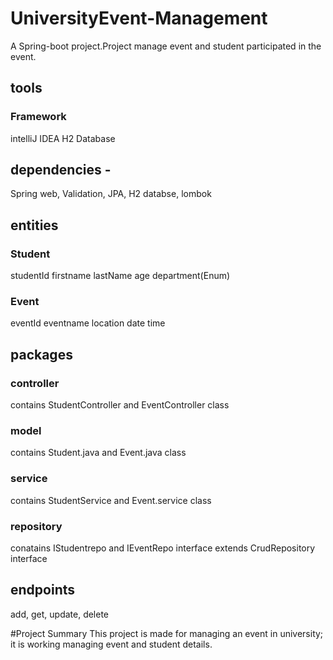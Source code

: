 # UniversityEvent-Management
A Spring-boot project.Project manage event and student participated in the event.

## tools
### Framework
intelliJ IDEA H2 Database

## dependencies -
Spring web, Validation, JPA, H2 databse, lombok

## entities
### Student
studentId firstname lastName age department(Enum)

### Event
eventId eventname location date time

## packages
### controller
contains StudentController and EventController class

### model
contains Student.java and Event.java class

### service
contains StudentService and Event.service class

### repository
conatains IStudentrepo and IEventRepo interface extends CrudRepository interface

## endpoints
add, get, update, delete

#Project Summary
This project is made for managing an event in university; it is working managing event and student details.
